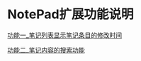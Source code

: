 # NotePad扩展功能说明

[功能一_笔记列表显示笔记条目的修改时间](docs/feature1.md)



[功能二_笔记内容的搜索功能](docs/feature2.md)









